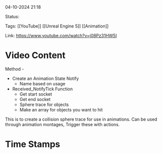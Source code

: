 04-10-2024 21:18

Status:

Tags: [[YouTube]] [[Unreal Engine 5]] [[Animation]]

Link: https://www.youtube.com/watch?v=j08Pz31HW5I

# Video Content

Method - 
* Create an Animation State Notify
	* Name based on usage
* Received_NotifyTick Function
	* Get start socket
	* Get end socket
	* Sphere trace for objects
	* Make an array for objects you want to hit

This is to create a collision sphere trace for use in animations. Can be used through animation montages, Trigger these with actions.

# Time Stamps

